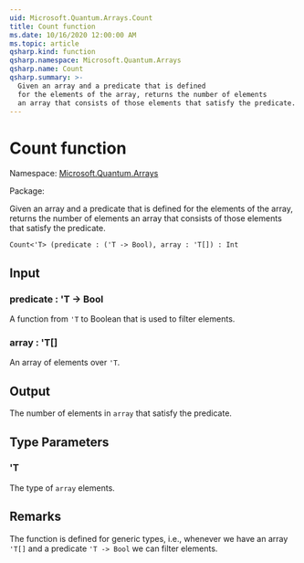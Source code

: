 ```yaml
---
uid: Microsoft.Quantum.Arrays.Count
title: Count function
ms.date: 10/16/2020 12:00:00 AM
ms.topic: article
qsharp.kind: function
qsharp.namespace: Microsoft.Quantum.Arrays
qsharp.name: Count
qsharp.summary: >-
  Given an array and a predicate that is defined
  for the elements of the array, returns the number of elements
  an array that consists of those elements that satisfy the predicate.
---
```


# Count function

Namespace: [Microsoft.Quantum.Arrays](xref:Microsoft.Quantum.Arrays)

Package: [](https://nuget.org/packages/)


Given an array and a predicate that is definedfor the elements of the array, returns the number of elementsan array that consists of those elements that satisfy the predicate.

```Q#
Count<'T> (predicate : ('T -> Bool), array : 'T[]) : Int
```


## Input

### predicate : 'T -> Bool

A function from `'T` to Boolean that is used to filter elements.


### array : 'T[]

An array of elements over `'T`.



## Output

The number of elements in `array` that satisfy the predicate.

## Type Parameters

### 'T

The type of `array` elements.



## Remarks

The function is defined for generic types, i.e., whenever we havean array `'T[]` and a predicate `'T -> Bool` we can filter elements.